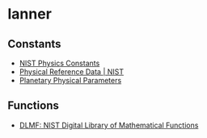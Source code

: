# lanner

## Constants

+ [NIST Physics Constants](https://physics.nist.gov/cuu/pdf/all_2002.pdf)
+ [Physical Reference Data | NIST](https://www.nist.gov/pml/productsservices/physical-reference-data)
+ [Planetary Physical Parameters](https://ssd.jpl.nasa.gov/planets/phys_par.html)

## Functions

+ [DLMF: NIST Digital Library of Mathematical Functions](https://dlmf.nist.gov/)
